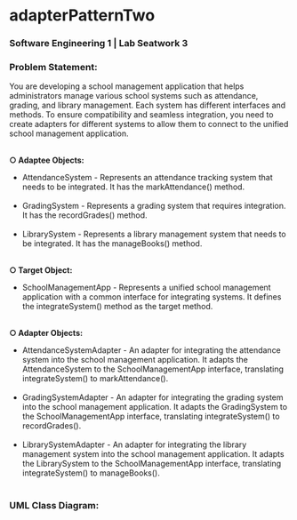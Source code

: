 # adapterPatternTwo
<h3>Software Engineering 1 | Lab Seatwork 3</h3>
<h3>Problem Statement:</h3>
You are developing a school management application that helps administrators manage various school systems such as attendance, grading, and library management. Each system has different interfaces and methods. To ensure compatibility and seamless integration, you need to create adapters for different systems to allow them to connect to the unified school management application.<br><br>

<strong>○ Adaptee Objects:</strong>
<ul>
<li>AttendanceSystem - Represents an attendance tracking system that needs to be integrated. It has the markAttendance() method.</li><br>
<li>GradingSystem - Represents a grading system that requires integration. It has the recordGrades() method.</li><br>
<li>LibrarySystem - Represents a library management system that needs to be integrated. It has the manageBooks() method.</li><br>
</ul>

<strong>○ Target Object:</strong>
<ul>
<li>SchoolManagementApp - Represents a unified school management application with a common interface for integrating systems. It defines the integrateSystem() method as the target method.</li><br>
</ul>

<strong>○ Adapter Objects:</strong>
<ul>
<li>AttendanceSystemAdapter - An adapter for integrating the attendance system into the school management application. It adapts the AttendanceSystem to the SchoolManagementApp interface, translating integrateSystem() to markAttendance().</li><br>
<li>GradingSystemAdapter - An adapter for integrating the grading system into the school management application. It adapts the GradingSystem to the SchoolManagementApp interface, translating integrateSystem() to recordGrades().</li><br>
<li>LibrarySystemAdapter - An adapter for integrating the library management system into the school management application. It adapts the LibrarySystem to the SchoolManagementApp interface, translating integrateSystem() to manageBooks().</li><br>
</ul>

<h3>UML Class Diagram:</h3>
